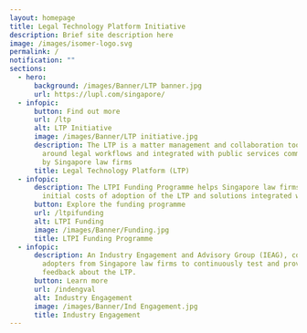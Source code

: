 ```yaml
---
layout: homepage
title: Legal Technology Platform Initiative
description: Brief site description here
image: /images/isomer-logo.svg
permalink: /
notification: ""
sections:
  - hero:
      background: /images/Banner/LTP banner.jpg
      url: https://lupl.com/singapore/
  - infopic:
      button: Find out more
      url: /ltp
      alt: LTP Initiative
      image: /images/Banner/LTP initiative.jpg
      description: The LTP is a matter management and collaboration tool designed
        around legal workflows and integrated with public services commonly used
        by Singapore law firms
      title: Legal Technology Platform (LTP)
  - infopic:
      description: The LTPI Funding Programme helps Singapore law firms defray the
        initial costs of adoption of the LTP and solutions integrated with it.
      button: Explore the funding programme
      url: /ltpifunding
      alt: LTPI Funding
      image: /images/Banner/Funding.jpg
      title: LTPI Funding Programme
  - infopic:
      description: An Industry Engagement and Advisory Group (IEAG), comprises early
        adopters from Singapore law firms to continuously test and provide
        feedback about the LTP.
      button: Learn more
      url: /indengval
      alt: Industry Engagement
      image: /images/Banner/Ind Engagement.jpg
      title: Industry Engagement
---
```


